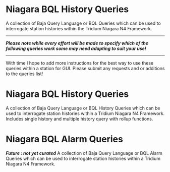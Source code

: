 # Niagara BQL History Queries

A collection of Baja Query Language or BQL Queries which can be used to interrogate station histories within the Tridium Niagara N4 Framework. 

*************************************************************************************************************************************
***Please note while every effort will be made to specify which of the following queries work some may need adapting to suit your use!***
*************************************************************************************************************************************

With time I hope to add more instructions for the best way to use these queries within a station for GUI.
Please submit any requests and or additions to the queries list!

# Niagara BQL History Queries

A collection of Baja Query Language or BQL History Queries which can be used to interrogate station histories within a Tridium Niagara N4 Framework. 
Includes single history and multiple history query with rollup functions.

# Niagara BQL Alarm Queries
***Future : not yet curated***
A collection of Baja Query Language or BQL Alarm Queries which can be used to interrogate station histories within a Tridium Niagara N4 Framework. 
